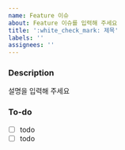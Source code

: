 ```yaml
---
name: Feature 이슈
about: Feature 이슈를 입력해 주세요
title: ':white_check_mark: 제목'
labels: ''
assignees: ''
---
```


### Description

설명을 입력해 주세요

### To-do

- [ ] todo
- [ ] todo
